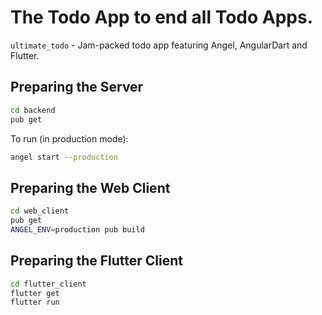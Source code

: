 # The Todo App to end all Todo Apps.
`ultimate_todo` - Jam-packed todo app featuring Angel, AngularDart and Flutter. 

## Preparing the Server
```bash
cd backend
pub get
```

To run (in production mode):
```bash
angel start --production
```

## Preparing the Web Client
```bash
cd web_client
pub get
ANGEL_ENV=production pub build
```

## Preparing the Flutter Client
```bash
cd flutter_client
flutter get
flutter run
```
